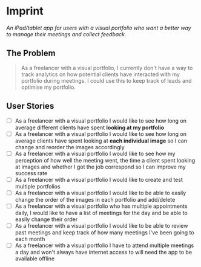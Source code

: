 # Imprint
*An iPad/tablet app for users with a visual portfolio who want a better way to manage their meetings and collect feedback.*

## The Problem

> As a freelancer with a visual portfolio, I currently don't have a way to track analytics on how potential clients have interacted with my portfolio during meetings. I could use this to keep track of leads and optimise my portfolio.

## User Stories

- [ ] As a freelancer with a visual portfolio I would like to see how long on average different clients have spent **looking at my portfolio**
- [ ] As a freelancer with a visual portfolio I would like to see how long on average clients have spent looking at **each individual image** so I can change and reorder the images accordingly
- [ ] As a freelancer with a visual portfolio I would like to see how my perception of how well the meeting went, the time a client spent looking at images and whether I got the job correspond so I can improve my success rate
- [ ] As a freelancer with a visual portfolio I would like to create and test multiple portfolios
- [ ] As a freelancer with a visual portfolio I would like to be able to easily change the order of the images in each portfolio and add/delete
- [ ] As a freelancer with a visual portfolio who has multiple appointments daily, I would like to have a list of meetings for the day and be able to easily change their order
- [ ] As a freelancer with a visual portfolio I would like to be able to review past meetings and keep track of how many meetings I've been going to each month
- [ ] As a freelancer with a visual portfolio I have to attend multiple meetings a day and won't always have internet access to will need the app to be available offline

